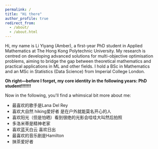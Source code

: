 ```yaml
---
permalink: /
title: "Hi there"
author_profile: true
redirect_from: 
  - /about/
  - /about.html
---
```


Hi, my name is Li Yiyang (Amber), a first-year PhD student in Applied Mathematics at The Hong Kong Polytechnic University. My research is centred on developing advanced solutions for multi-objective optimisation problems, aiming to bridge the gap between theoretical mathematics and practical applications in ML and other fields. I hold a BSc in Mathematics and an MSc in Statistics (Data Science) from Imperial College London.

**Oh right—before I forget, my core identity in the following years: PhD student!!!!!!!**

Now in the following, you'll find a whimsical bit more about me:
- 最喜欢的歌手是Lana Del Rey
- 喜欢大自然 hiking爱好者 是在户外就能莫名开心的人
- 喜欢阳光（但是怕晒）看到很绝的光影会哇哇大叫然后拍照
- 多洛米蒂是精神老家
- 喜欢蓝天白云 喜欢日出
- 最喜欢的音乐剧是Hamilton
- 抹茶爱好者